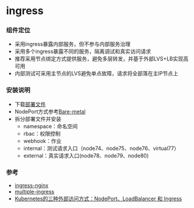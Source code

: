 # ingress

### 组件定位
- 采用ingress暴露内部服务，但不参与内部服务治理
- 采用多个ingress暴露不同的服务，隔离调试和真实访问请求
- 推荐采用节点绑定方式提供服务，避免多层转发，并基于外部LVS+LB实现高可用
- 内部测试可采用主节点的LVS避免单点故障，请求将全部落在主IP节点上

### 安装说明
- 下载[部署文件](https://raw.githubusercontent.com/kubernetes/ingress-nginx/controller-v0.40.2/deploy/static/provider/cloud/deploy.yaml)
- NodePort方式参考[Bare-metal](https://raw.githubusercontent.com/kubernetes/ingress-nginx/controller-v0.40.2/deploy/static/provider/baremetal/deploy.yaml)
- 拆分部署文件并安装
  - namespace：命名空间
  - rbac：权限控制
  - webhook：作业
  - internal：测试请求入口（node74、node75、node76、virtual77）
  - external：真实请求入口(node78、node79、node80)

### 参考
- [ingress-nginx](https://github.com/kubernetes/ingress-nginx)
- [multiple-ingress](https://kubernetes.github.io/ingress-nginx/user-guide/multiple-ingress/)
- [Kubernetes的三种外部访问方式：NodePort、LoadBalancer 和 Ingress](http://dockone.io/article/4884)
